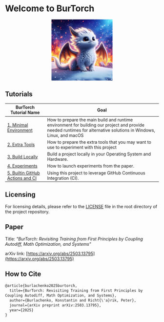 # Welcome to BurTorch

<center>
<img src="./burt/scripts/doxygen/logo.png" alt="BurTorch Logo" width="200px"/>
</center>

## Tutorials

| BurTorch Tutorial Name                                                   | Goal                                                                                                                                                                                |
|--------------------------------------------------------------------------|-------------------------------------------------------------------------------------------------------------------------------------------------------------------------------------|
| [1. Minimal Environment](./README_1_MIN_TOOLS.md)                        | How to prepare the main build and runtime environment for building our project and provide needed runtimes for alternative solutions in Windows, Linux, and macOS                   |
| [2. Extra Tools](./README_2_EXTRA_TOOLS.md)                              | How to prepare the extra tools that you may want to use to experiment with this project                                                                                             | 
| [3. Build Locally](./README_3_BUILD_LOCALLY.md)                          | Build a project locally in your Operating System and Hardware.                                                                                                                      |
| [4. Experiments](./README_4_EXPERIMENTS.md)                              | How to launch experiments from the paper.                                                                                                                                           | 
| [5. Builtin GitHub Actions and CI](./README_5_BUILTIN_GITHUB_ACTIONS.md) | Using this project to leverage GitHub Continuous Integration (CI).                                                                                                                  | 
## Licensing
For licensing details, please refer to the [LICENSE](./LICENSE) file in the root directory of the project repository. 

## Paper

Title: *"BurTorch: Revisiting Training from First Principles by Coupling Autodiff, Math Optimization, and Systems"* 

arXiv link: [https://arxiv.org/abs/2503.13795](https://arxiv.org/abs/2503.13795)

## How to Cite
```
@article{burlachenko2025burtorch,
  title={BurTorch: Revisiting Training from First Principles by Coupling Autodiff, Math Optimization, and Systems},
  author={Burlachenko, Konstantin and Richt{\'a}rik, Peter},
  journal={arXiv preprint arXiv:2503.13795},
  year={2025}
}
```

